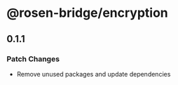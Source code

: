 # @rosen-bridge/encryption

## 0.1.1

### Patch Changes

- Remove unused packages and update dependencies
